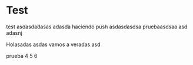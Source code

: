 # Test
test
asdasdadasas
adasda haciendo push
asdasdasdsa
pruebaasdsaa
asd
adasnj

Holasadas
asdas vamos a veradas
asd



prueba 4
5
6